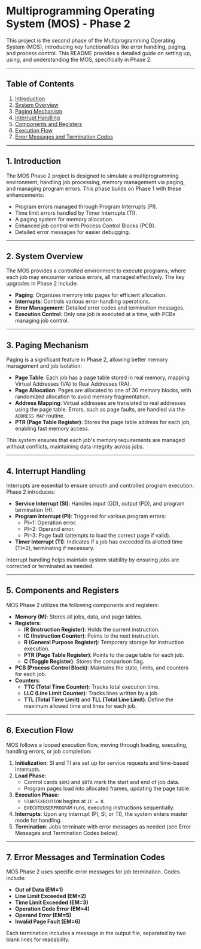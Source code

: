 # Multiprogramming Operating System (MOS) - Phase 2

This project is the second phase of the Multiprogramming Operating System (MOS), introducing key functionalities like error handling, paging, and process control. This README provides a detailed guide on setting up, using, and understanding the MOS, specifically in Phase 2.

---

## Table of Contents
1. [Introduction](#introduction)
2. [System Overview](#system-overview)
3. [Paging Mechanism](#paging-mechanism)
4. [Interrupt Handling](#interrupt-handling)
5. [Components and Registers](#components-and-registers)
6. [Execution Flow](#execution-flow)
7. [Error Messages and Termination Codes](#error-messages-and-termination-codes)
---

## 1. Introduction
The MOS Phase 2 project is designed to simulate a multiprogramming environment, handling job processing, memory management via paging, and managing program errors. This phase builds on Phase 1 with these enhancements:
- Program errors managed through Program Interrupts (PI).
- Time limit errors handled by Timer Interrupts (TI).
- A paging system for memory allocation.
- Enhanced job control with Process Control Blocks (PCB).
- Detailed error messages for easier debugging.

---

## 2. System Overview
The MOS provides a controlled environment to execute programs, where each job may encounter various errors, all managed effectively. The key upgrades in Phase 2 include:
- **Paging**: Organizes memory into pages for efficient allocation.
- **Interrupts**: Controls various error-handling operations.
- **Error Management**: Detailed error codes and termination messages.
- **Execution Control**: Only one job is executed at a time, with PCBs managing job control.

---

## 3. Paging Mechanism
Paging is a significant feature in Phase 2, allowing better memory management and job isolation:
- **Page Table**: Each job has a page table stored in real memory, mapping Virtual Addresses (VA) to Real Addresses (RA).
- **Page Allocation**: Pages are allocated to one of 30 memory blocks, with randomized allocation to avoid memory fragmentation.
- **Address Mapping**: Virtual addresses are translated to real addresses using the page table. Errors, such as page faults, are handled via the `ADDRESS MAP` routine.
- **PTR (Page Table Register)**: Stores the page table address for each job, enabling fast memory access.

This system ensures that each job's memory requirements are managed without conflicts, maintaining data integrity across jobs.

---

## 4. Interrupt Handling
Interrupts are essential to ensure smooth and controlled program execution. Phase 2 introduces:
- **Service Interrupt (SI)**: Handles input (GD), output (PD), and program termination (H).
- **Program Interrupt (PI)**: Triggered for various program errors:
  - PI=1: Operation error.
  - PI=2: Operand error.
  - PI=3: Page fault (attempts to load the correct page if valid).
- **Timer Interrupt (TI)**: Indicates if a job has exceeded its allotted time (TI=2), terminating if necessary.

Interrupt handling helps maintain system stability by ensuring jobs are corrected or terminated as needed.

---

## 5. Components and Registers
MOS Phase 2 utilizes the following components and registers:

- **Memory (M)**: Stores all jobs, data, and page tables.
- **Registers**:
  - **IR (Instruction Register)**: Holds the current instruction.
  - **IC (Instruction Counter)**: Points to the next instruction.
  - **R (General Purpose Register)**: Temporary storage for instruction execution.
  - **PTR (Page Table Register)**: Points to the page table for each job.
  - **C (Toggle Register)**: Stores the comparison flag.
- **PCB (Process Control Block)**: Maintains the state, limits, and counters for each job.
- **Counters**:
  - **TTC (Total Time Counter)**: Tracks total execution time.
  - **LLC (Line Limit Counter)**: Tracks lines written by a job.
  - **TTL (Total Time Limit)** and **TLL (Total Line Limit)**: Define the maximum allowed time and lines for each job.

---

## 6. Execution Flow
MOS follows a looped execution flow, moving through loading, executing, handling errors, or job completion:
1. **Initialization**: SI and TI are set up for service requests and time-based interrupts.
2. **Load Phase**:
   - Control cards `$AMJ` and `$DTA` mark the start and end of job data.
   - Program pages load into allocated frames, updating the page table.
3. **Execution Phase**:
   - `STARTEXECUTION` begins at `IC = 0`.
   - `EXECUTEUSERPROGRAM` runs, executing instructions sequentially.
4. **Interrupts**: Upon any interrupt (PI, SI, or TI), the system enters master mode for handling.
5. **Termination**: Jobs terminate with error messages as needed (see Error Messages and Termination Codes below).

---

## 7. Error Messages and Termination Codes
MOS Phase 2 uses specific error messages for job termination. Codes include:
- **Out of Data (EM=1)**
- **Line Limit Exceeded (EM=2)**
- **Time Limit Exceeded (EM=3)**
- **Operation Code Error (EM=4)**
- **Operand Error (EM=5)**
- **Invalid Page Fault (EM=6)**

Each termination includes a message in the output file, separated by two blank lines for readability.

